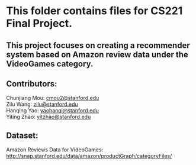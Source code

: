 # This folder contains files for CS221 Final Project.
## This project focuses on creating a recommender system based on Amazon review data under the VideoGames category.

## Contributors:
Chunjiang Mou: cmou2@stanford.edu \
Zilu Wang: zilu@stanford.edu \
Hanqing Yao: yaohanqi@stanford.edu \
Yiting Zhao: yitzhao@stanford.edu

## Dataset:
Amazon Reviews Data for VideoGames: http://snap.stanford.edu/data/amazon/productGraph/categoryFiles/
